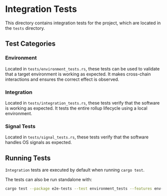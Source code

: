 # Integration Tests

This directory contains integration tests for the project, which are located in the `tests` directory.

## Test Categories

### Environment

Located in `tests/environment_tests.rs`, these tests can be used to validate that a target environment is working as expected.
It makes cross-chain interactions and ensures the correct effect is observed.

### Integration

Located in `tests/integration_tests.rs`, these tests verify that the software is working as expected. It tests the entire rollup lifecycle using a local environment.

### Signal Tests

Located in `tests/signal_tests.rs`, these tests verify that the software handles OS signals as expected.

## Running Tests

`Integration` tests are executed by default when running `cargo test`.

The tests can also be run standalone with:

```bash
cargo test --package e2e-tests --test environment_tests --features env-tests
```
